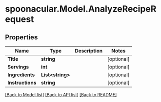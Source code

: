 # spoonacular.Model.AnalyzeRecipeRequest

## Properties

Name | Type | Description | Notes
------------ | ------------- | ------------- | -------------
**Title** | **string** |  | [optional] 
**Servings** | **int** |  | [optional] 
**Ingredients** | **List&lt;string&gt;** |  | [optional] 
**Instructions** | **string** |  | [optional] 

[[Back to Model list]](../README.md#documentation-for-models) [[Back to API list]](../README.md#documentation-for-api-endpoints) [[Back to README]](../README.md)

